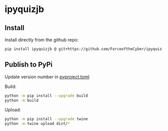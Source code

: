 # ipyquizjb

## Install

Install directly from the github repo:
```bash
pip install ipyquizjb @ git+https://github.com/ForceoftheCyber/ipyquiz.git
```

## Publish to PyPi
Update version number in [pyproject.toml](./pyproject.toml)

Build:
```bash
python -m pip install --upgrade build
python -m build
```

Upload:
```bash
python -m pip install --upgrade twine
python -m twine upload dist/*
```
